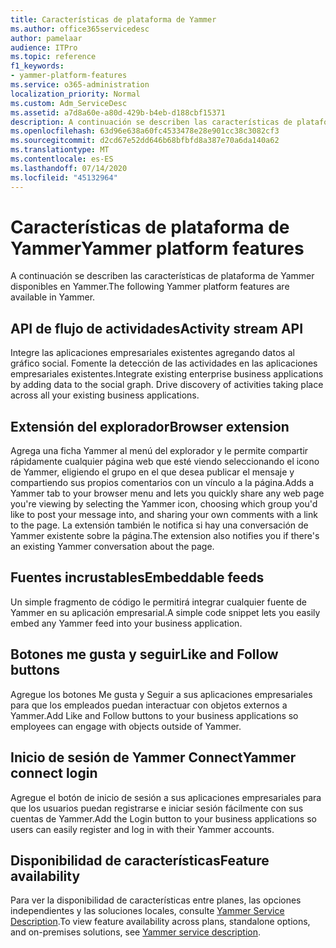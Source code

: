 ```yaml
---
title: Características de plataforma de Yammer
ms.author: office365servicedesc
author: pamelaar
audience: ITPro
ms.topic: reference
f1_keywords:
- yammer-platform-features
ms.service: o365-administration
localization_priority: Normal
ms.custom: Adm_ServiceDesc
ms.assetid: a7d8a60e-a80d-429b-b4eb-d188cbf15371
description: A continuación se describen las características de plataforma de Yammer disponibles en Yammer.
ms.openlocfilehash: 63d96e638a60fc4533478e28e901cc38c3082cf3
ms.sourcegitcommit: d2cd67e52dd646b68bfbfd8a387e70a6da140a62
ms.translationtype: MT
ms.contentlocale: es-ES
ms.lasthandoff: 07/14/2020
ms.locfileid: "45132964"
---
```

# <a name="yammer-platform-features"></a><span data-ttu-id="bc0ef-103">Características de plataforma de Yammer</span><span class="sxs-lookup"><span data-stu-id="bc0ef-103">Yammer platform features</span></span>

<span data-ttu-id="bc0ef-104">A continuación se describen las características de plataforma de Yammer disponibles en Yammer.</span><span class="sxs-lookup"><span data-stu-id="bc0ef-104">The following Yammer platform features are available in Yammer.</span></span>
 
## <a name="activity-stream-api"></a><span data-ttu-id="bc0ef-105">API de flujo de actividades</span><span class="sxs-lookup"><span data-stu-id="bc0ef-105">Activity stream API</span></span>

<span data-ttu-id="bc0ef-p101">Integre las aplicaciones empresariales existentes agregando datos al gráfico social. Fomente la detección de las actividades en las aplicaciones empresariales existentes.</span><span class="sxs-lookup"><span data-stu-id="bc0ef-p101">Integrate existing enterprise business applications by adding data to the social graph. Drive discovery of activities taking place across all your existing business applications.</span></span>
  
## <a name="browser-extension"></a><span data-ttu-id="bc0ef-108">Extensión del explorador</span><span class="sxs-lookup"><span data-stu-id="bc0ef-108">Browser extension</span></span>

<span data-ttu-id="bc0ef-109">Agrega una ficha Yammer al menú del explorador y le permite compartir rápidamente cualquier página web que esté viendo seleccionando el icono de Yammer, eligiendo el grupo en el que desea publicar el mensaje y compartiendo sus propios comentarios con un vínculo a la página.</span><span class="sxs-lookup"><span data-stu-id="bc0ef-109">Adds a Yammer tab to your browser menu and lets you quickly share any web page you're viewing by selecting the Yammer icon, choosing which group you'd like to post your message into, and sharing your own comments with a link to the page.</span></span> <span data-ttu-id="bc0ef-110">La extensión también le notifica si hay una conversación de Yammer existente sobre la página.</span><span class="sxs-lookup"><span data-stu-id="bc0ef-110">The extension also notifies you if there's an existing Yammer conversation about the page.</span></span> 

## <a name="embeddable-feeds"></a><span data-ttu-id="bc0ef-111">Fuentes incrustables</span><span class="sxs-lookup"><span data-stu-id="bc0ef-111">Embeddable feeds</span></span>

<span data-ttu-id="bc0ef-112">Un simple fragmento de código le permitirá integrar cualquier fuente de Yammer en su aplicación empresarial.</span><span class="sxs-lookup"><span data-stu-id="bc0ef-112">A simple code snippet lets you easily embed any Yammer feed into your business application.</span></span>
  
## <a name="like-and-follow-buttons"></a><span data-ttu-id="bc0ef-113">Botones me gusta y seguir</span><span class="sxs-lookup"><span data-stu-id="bc0ef-113">Like and Follow buttons</span></span>

<span data-ttu-id="bc0ef-114">Agregue los botones Me gusta y Seguir a sus aplicaciones empresariales para que los empleados puedan interactuar con objetos externos a Yammer.</span><span class="sxs-lookup"><span data-stu-id="bc0ef-114">Add Like and Follow buttons to your business applications so employees can engage with objects outside of Yammer.</span></span>
  
## <a name="yammer-connect-login"></a><span data-ttu-id="bc0ef-115">Inicio de sesión de Yammer Connect</span><span class="sxs-lookup"><span data-stu-id="bc0ef-115">Yammer connect login</span></span>

<span data-ttu-id="bc0ef-116">Agregue el botón de inicio de sesión a sus aplicaciones empresariales para que los usuarios puedan registrarse e iniciar sesión fácilmente con sus cuentas de Yammer.</span><span class="sxs-lookup"><span data-stu-id="bc0ef-116">Add the Login button to your business applications so users can easily register and log in with their Yammer accounts.</span></span>

## <a name="feature-availability"></a><span data-ttu-id="bc0ef-117">Disponibilidad de características</span><span class="sxs-lookup"><span data-stu-id="bc0ef-117">Feature availability</span></span>

<span data-ttu-id="bc0ef-118">Para ver la disponibilidad de características entre planes, las opciones independientes y las soluciones locales, consulte [Yammer Service Description](yammer-service-description.md).</span><span class="sxs-lookup"><span data-stu-id="bc0ef-118">To view feature availability across plans, standalone options, and on-premises solutions, see [Yammer service description](yammer-service-description.md).</span></span>
  

